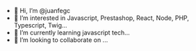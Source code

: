 - 👋 Hi, I’m @juanfegc
- 👀 I’m interested in Javascript, Prestashop, React, Node, PHP, Typescript, Twig...
- 🌱 I’m currently learning javascript tech...
- 💞️ I’m looking to collaborate on ...


<!---
juanfegc/juanfegc is a ✨ special ✨ repository because its `README.md` (this file) appears on your GitHub profile.
You can click the Preview link to take a look at your changes.
--->
